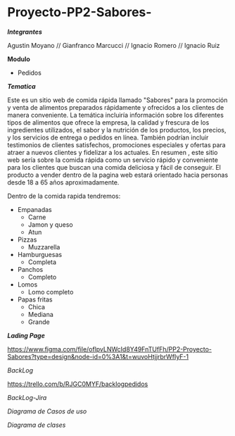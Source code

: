 # Proyecto-PP2-Sabores-

___Integrantes___

Agustin Moyano
// Gianfranco Marcucci
// Ignacio Romero
// Ignacio Ruiz

__Modulo__

- Pedidos

___Tematica___

Este es un sitio web de comida rápida llamado "Sabores" para la promoción y venta de alimentos preparados rápidamente y ofrecidos a los clientes de manera conveniente. La temática incluiría información sobre los diferentes tipos de alimentos que ofrece la empresa, la calidad y frescura de los ingredientes utilizados, el sabor y la nutrición de los productos, los precios, y los servicios de entrega o pedidos en línea. También podrían incluir testimonios de clientes satisfechos, promociones especiales y ofertas para atraer a nuevos clientes y fidelizar a los actuales. En resumen , este sitio web sería sobre la comida rápida como un servicio rápido y conveniente para los clientes que buscan una comida deliciosa y fácil de conseguir. El producto a vender dentro de la pagina web estará orientado hacia personas desde 18 a 65 años aproximadamente.

Dentro de la comida rapida tendremos:

- Empanadas
  - Carne
  - Jamon y queso
  - Atun
- Pizzas
  - Muzzarella
- Hamburguesas
  - Completa
- Panchos
  - Completo
- Lomos
  - Lomo completo
- Papas fritas
  - Chica
  - Mediana
  - Grande

___Lading Page___

https://www.figma.com/file/oflpvLNWcId8Y49FnTUfFh/PP2-Proyecto-Sabores?type=design&node-id=0%3A1&t=wuvoHtjjrbrWfIyF-1

_BackLog_

https://trello.com/b/RJGC0MYF/backlogpedidos

_BackLog-Jira_

_Diagrama de Casos de uso_


_Diagrama de clases_




